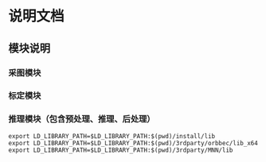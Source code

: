 # 说明文档

## 模块说明

### 采图模块

### 标定模块

### 推理模块（包含预处理、推理、后处理）

```
export LD_LIBRARY_PATH=$LD_LIBRARY_PATH:$(pwd)/install/lib
export LD_LIBRARY_PATH=$LD_LIBRARY_PATH:$(pwd)/3rdparty/orbbec/lib_x64
export LD_LIBRARY_PATH=$LD_LIBRARY_PATH:$(pwd)/3rdparty/MNN/lib
```

